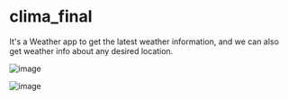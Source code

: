 # clima_final

It's a Weather app to get the latest weather information, and we can also get weather info about any desired location.

![image](https://github.com/s2ahil/Clima-the-weather-app/assets/101473078/e4654150-f6b1-4700-8707-f0277d75853f)

![image](https://github.com/s2ahil/Clima-the-weather-app/assets/101473078/1ed716e6-4fda-4483-b51f-b55f6a6815d7)
